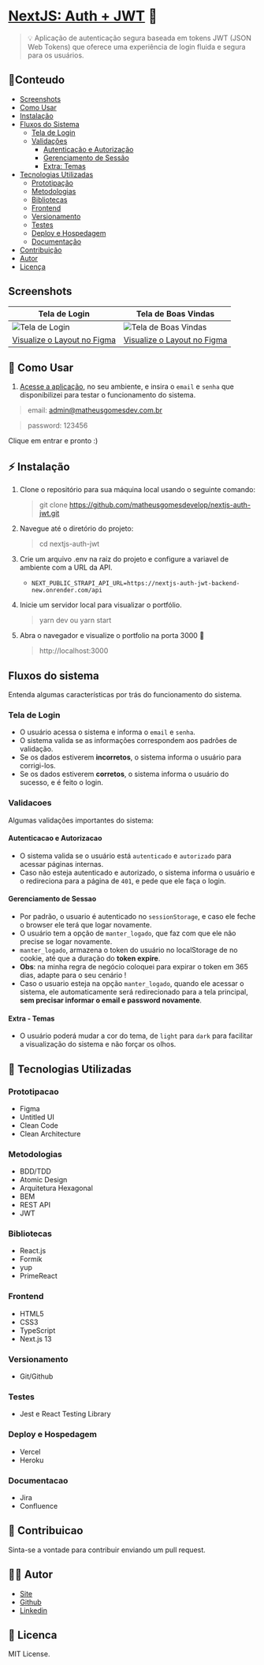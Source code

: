 # [NextJS: Auth + JWT](https://nextjs-auth-jwt-blue.vercel.app/) 🚀

> 💡 Aplicação de autenticação segura baseada em tokens JWT (JSON Web Tokens) que oferece uma experiência de login fluida e segura para os usuários.

## 🚩Conteudo

-   [Screenshots](#screenshots)
-   [Como Usar](#🐾-como-usar)
-   [Instalação](#⚡-instalação)
-   [Fluxos do Sistema](#fluxos-do-sistema)
    -   [Tela de Login](#tela-de-login)
    -   [Validações](#validacoes)
        -   [Autenticação e Autorização](#autenticacao-e-autorizacao)
        -   [Gerenciamento de Sessão](#gerenciamento-de-sessao)
        -   [Extra: Temas](#extra---temas)
-   [Tecnologias Utilizadas](#🔧-tecnologias-utilizadas)
    -   [Prototipação](#prototipacao)
    -   [Metodologias](#metodologias)
    -   [Bibliotecas](#bibliotecas)
    -   [Frontend](#frontend)
    -   [Versionamento](#versionamento)
    -   [Testes](#testes)
    -   [Deploy e Hospedagem](#deploy-e-hospedagem)
    -   [Documentação](#documentacao)
-   [Contribuição](#contribuicao)
-   [Autor](#👨‍💻-autor)
-   [Licença](#licenca)

## Screenshots

| Tela de Login                                                                                                                             | Tela de Boas Vindas                                                                                                                       |
| ----------------------------------------------------------------------------------------------------------------------------------------- | ----------------------------------------------------------------------------------------------------------------------------------------- |
| ![Tela de Login](https://nextjs-auth-jwt-blue.vercel.app/images/readme/login-desk.png)                                                    | ![Tela de Boas Vindas](https://nextjs-auth-jwt-blue.vercel.app/images/readme/dash-desk.png)                                               |
| [Visualize o Layout no Figma](https://www.figma.com/file/WZ6hE95sDBZxWX6X6S5sB7/Portfolio-Matheus?type=design&node-id=6552-4&mode=design) | [Visualize o Layout no Figma](https://www.figma.com/file/WZ6hE95sDBZxWX6X6S5sB7/Portfolio-Matheus?type=design&node-id=6552-5&mode=design) |

## 🐾 Como Usar

1. [Acesse a aplicação](https://nextjs-auth-jwt-blue.vercel.app/), no seu ambiente, e insira o `email` e `senha` que disponibilizei para testar o funcionamento do sistema.

> email: admin@matheusgomesdev.com.br

> password: 123456

Clique em entrar e pronto :)

## ⚡ Instalação

1. Clone o repositório para sua máquina local usando o seguinte comando:

    > git clone https://github.com/matheusgomesdevelop/nextjs-auth-jwt.git

2. Navegue até o diretório do projeto:

    > cd nextjs-auth-jwt

3. Crie um arquivo .env na raiz do projeto e configure a variavel de ambiente com a URL da API.

    - `NEXT_PUBLIC_STRAPI_API_URL=https://nextjs-auth-jwt-backend-new.onrender.com/api`

4. Inicie um servidor local para visualizar o portfólio.

    > yarn dev ou yarn start

5. Abra o navegador e visualize o portfolio na porta 3000 🎉
    > http://localhost:3000

## Fluxos do sistema

Entenda algumas características por trás do funcionamento do sistema.

### Tela de Login

-   O usuário acessa o sistema e informa o `email` e `senha`.
-   O sistema valida se as informações correspondem aos padrôes de validação.
-   Se os dados estiverem **incorretos**, o sistema informa o usuário para corrigi-los.
-   Se os dados estiverem **corretos**, o sistema informa o usuário do sucesso, e é feito o login.

### Validacoes

Algumas validações importantes do sistema:

#### Autenticacao e Autorizacao

-   O sistema valida se o usuário está `autenticado` e `autorizado` para acessar páginas internas.
-   Caso não esteja autenticado e autorizado, o sistema informa o usuário e o redireciona para a página de `401`, e pede que ele faça o login.

#### Gerenciamento de Sessao

-   Por padrão, o usuario é autenticado no `sessionStorage`, e caso ele feche o browser ele terá que logar novamente.
-   O usuário tem a opção de `manter_logado`, que faz com que ele não precise se logar novamente.
-   `manter_logado`, armazena o token do usuário no localStorage de no cookie, até que a duração do **token expire**.
-   **Obs**: na minha regra de negócio coloquei para expirar o token em 365 dias, adapte para o seu cenário !
-   Caso o usuario esteja na opção `manter_logado`, quando ele acessar o sistema, ele automaticamente será redirecionado para a tela principal, **sem precisar informar o email e password novamente**.

#### Extra - Temas

-   O usuário poderá mudar a cor do tema, de `light` para `dark` para facilitar a visualização do sistema e não forçar os olhos.

## 🔧 Tecnologias Utilizadas

### Prototipacao

-   Figma
-   Untitled UI
-   Clean Code
-   Clean Architecture

### Metodologias

-   BDD/TDD
-   Atomic Design
-   Arquitetura Hexagonal
-   BEM
-   REST API
-   JWT

### Bibliotecas

-   React.js
-   Formik
-   yup
-   PrimeReact

### Frontend

-   HTML5
-   CSS3
-   TypeScript
-   Next.js 13

### Versionamento

-   Git/Github

### Testes

-   Jest e React Testing Library

### Deploy e Hospedagem

-   Vercel
-   Heroku

### Documentacao

-   Jira
-   Confluence

## 💬 Contribuicao

Sinta-se a vontade para contribuir enviando um pull request.

## 👨‍💻 Autor

-   [Site](https://matheusgomesdev.com.br/)
-   [Github](https://github.com/matheusgrodrigues)
-   [Linkedin](https://www.linkedin.com/in/matheusgomes/)

## 📜 Licenca

MIT License.
